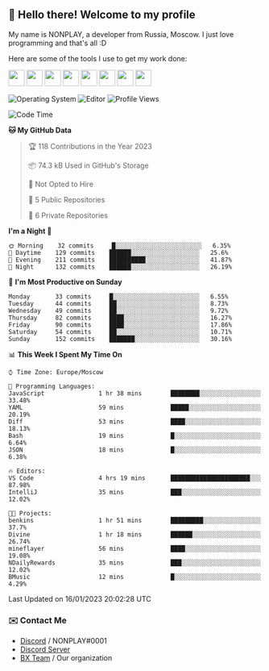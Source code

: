 ## :wave: Hello there! Welcome to my profile

My name is NONPLAY, a developer from Russia, Moscow. I just love programming and that's all :D

Here are some of the tools I use to get my work done:

<kbd><img height="32" src="https://img.icons8.com/color/2x/visual-studio-code-2019.png"></kbd>
<kbd><img height="32" src="https://img.icons8.com/color/2x/linux.png"></kbd>
<kbd><img height="32" src="https://img.icons8.com/fluent/2x/console.png"></kbd>
<kbd><img height="32" src="https://img.icons8.com/color/2x/open-source.png"></kbd>
<kbd><img height="32" src="https://img.icons8.com/color/2x/git.png"></kbd>
<kbd><img height="32" src="https://img.icons8.com/color/2x/nginx.png"></kbd>
<a href="?#gh-light-mode-only"><kbd><img height="32" src="https://img.icons8.com/metro/2x/mysql.png"></kbd></a>
<a href="?#gh-dark-mode-only"><kbd><img height="32" src="https://img.icons8.com/FFFFFF/metro/2x/mysql.png"></kbd></a>

![Operating System](https://img.shields.io/badge/OS-Windows%2010%20Pro-informational?style=for-the-badge&logo=Windows&logoColor=white&color=007ec6)
![Editor](https://img.shields.io/badge/Editor-VS%20Code-informational?style=for-the-badge&logo=Visual%20Studio%20Code&logoColor=white&color=007ec6)
![Profile Views](https://komarev.com/ghpvc/?username=NONPLAYT&color=blue&style=for-the-badge)

<!--START_SECTION:waka-->
![Code Time](http://img.shields.io/badge/Code%20Time-43%20hrs%2029%20mins-blue)

**🐱 My GitHub Data** 

> 🏆 118 Contributions in the Year 2023
 > 
> 📦 74.3 kB Used in GitHub's Storage 
 > 
> 🚫 Not Opted to Hire
 > 
> 📜 5 Public Repositories 
 > 
> 🔑 6 Private Repositories  
 > 
**I'm a Night 🦉** 

```text
🌞 Morning    32 commits     █░░░░░░░░░░░░░░░░░░░░░░░░   6.35% 
🌆 Daytime    129 commits    ██████░░░░░░░░░░░░░░░░░░░   25.6% 
🌃 Evening    211 commits    ██████████░░░░░░░░░░░░░░░   41.87% 
🌙 Night      132 commits    ██████░░░░░░░░░░░░░░░░░░░   26.19%

```
📅 **I'm Most Productive on Sunday** 

```text
Monday       33 commits     █░░░░░░░░░░░░░░░░░░░░░░░░   6.55% 
Tuesday      44 commits     ██░░░░░░░░░░░░░░░░░░░░░░░   8.73% 
Wednesday    49 commits     ██░░░░░░░░░░░░░░░░░░░░░░░   9.72% 
Thursday     82 commits     ████░░░░░░░░░░░░░░░░░░░░░   16.27% 
Friday       90 commits     ████░░░░░░░░░░░░░░░░░░░░░   17.86% 
Saturday     54 commits     ██░░░░░░░░░░░░░░░░░░░░░░░   10.71% 
Sunday       152 commits    ███████░░░░░░░░░░░░░░░░░░   30.16%

```


📊 **This Week I Spent My Time On** 

```text
⌚︎ Time Zone: Europe/Moscow

💬 Programming Languages: 
JavaScript               1 hr 38 mins        ████████░░░░░░░░░░░░░░░░░   33.48% 
YAML                     59 mins             █████░░░░░░░░░░░░░░░░░░░░   20.19% 
Diff                     53 mins             ████░░░░░░░░░░░░░░░░░░░░░   18.13% 
Bash                     19 mins             █░░░░░░░░░░░░░░░░░░░░░░░░   6.64% 
JSON                     18 mins             █░░░░░░░░░░░░░░░░░░░░░░░░   6.38%

🔥 Editors: 
VS Code                  4 hrs 19 mins       ██████████████████████░░░   87.98% 
IntelliJ                 35 mins             ███░░░░░░░░░░░░░░░░░░░░░░   12.02%

🐱‍💻 Projects: 
benkins                  1 hr 51 mins        █████████░░░░░░░░░░░░░░░░   37.7% 
Divine                   1 hr 18 mins        ██████░░░░░░░░░░░░░░░░░░░   26.74% 
mineflayer               56 mins             ████░░░░░░░░░░░░░░░░░░░░░   19.08% 
NDailyRewards            35 mins             ███░░░░░░░░░░░░░░░░░░░░░░   12.02% 
BMusic                   12 mins             █░░░░░░░░░░░░░░░░░░░░░░░░   4.29%

```


 Last Updated on 16/01/2023 20:02:28 UTC
<!--END_SECTION:waka-->

### ✉️ Contact Me

- [Discord](https://discord.com/users/597087584090587177) / NONPLAY#0001
- [Discord Server](https://discord.gg/p7cxhw7E2M)
- [BX Team](https://github.com/BX-Team) / Our organization

